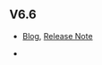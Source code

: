 ## V6.6
- [Blog](https://www.elastic.co/blog/elastic-stack-6-6-0-released), [Release Note](https://www.elastic.co/guide/en/elasticsearch/reference/current/release-notes-6.6.0.html)

- 
